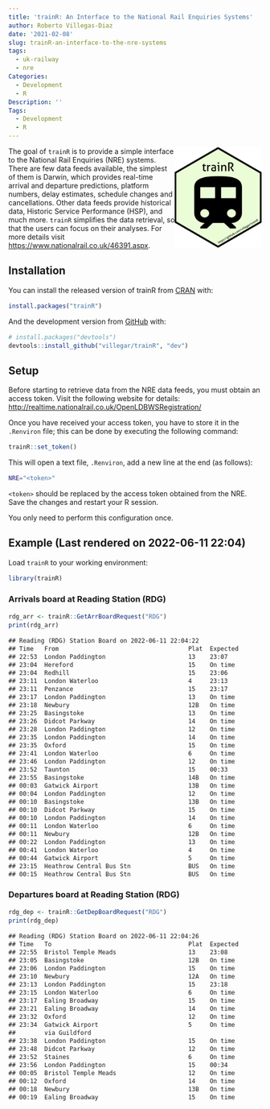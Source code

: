 ```yaml
---
title: 'trainR: An Interface to the National Rail Enquiries Systems'
author: Roberto Villegas-Diaz
date: '2021-02-08'
slug: trainR-an-interface-to-the-nre-systems
tags:
  - uk-railway
  - nre
Categories:
  - Development
  - R
Description: ''
Tags:
  - Development
  - R
---
```


<img src="https://raw.githubusercontent.com/villegar/trainR/main/inst/images/logo.png" alt="logo" align="right" height=200px/>

The goal of `trainR` is to provide a simple interface to the 
National Rail Enquiries (NRE) systems. There are few data feeds 
available, the simplest of them is Darwin, which provides real-time 
arrival and departure predictions, platform numbers, delay estimates, 
schedule changes and cancellations. Other data feeds provide historical 
data, Historic Service Performance (HSP), and much more. `trainR` 
simplifies the data retrieval, so that the users can focus on their 
analyses. For more details visit 
https://www.nationalrail.co.uk/46391.aspx.

## Installation

You can install the released version of trainR from [CRAN](https://CRAN.R-project.org) with:

``` r
install.packages("trainR")
```

And the development version from [GitHub](https://github.com/) with:

``` r
# install.packages("devtools")
devtools::install_github("villegar/trainR", "dev")
```

## Setup
Before starting to retrieve data from the NRE data feeds, you must obtain an access token. 
Visit the following website for details: http://realtime.nationalrail.co.uk/OpenLDBWSRegistration/

Once you have received your access token, you have to store it in the `.Renviron` file; this can be 
done by executing the following command:


```r
trainR::set_token()
```

This will open a text file, `.Renviron`, add a new line at the end (as follows):

```bash
NRE="<token>"
```

`<token>` should be replaced by the access token obtained from the NRE. Save the changes and restart 
your R session.

You only need to perform this configuration once.

## Example (Last rendered on 2022-06-11 22:04)

Load `trainR` to your working environment:

```r
library(trainR)
```

### Arrivals board at Reading Station (RDG)


```r
rdg_arr <- trainR::GetArrBoardRequest("RDG")
print(rdg_arr)
```

```
## Reading (RDG) Station Board on 2022-06-11 22:04:22
## Time   From                                    Plat  Expected
## 22:53  London Paddington                       13    23:07
## 23:04  Hereford                                15    On time
## 23:04  Redhill                                 15    23:06
## 23:11  London Waterloo                         4     23:13
## 23:11  Penzance                                15    23:17
## 23:17  London Paddington                       13    On time
## 23:18  Newbury                                 12B   On time
## 23:25  Basingstoke                             13    On time
## 23:26  Didcot Parkway                          14    On time
## 23:28  London Paddington                       12    On time
## 23:35  London Paddington                       14    On time
## 23:35  Oxford                                  15    On time
## 23:41  London Waterloo                         6     On time
## 23:46  London Paddington                       12    On time
## 23:52  Taunton                                 15    00:33
## 23:55  Basingstoke                             14B   On time
## 00:03  Gatwick Airport                         13B   On time
## 00:04  London Paddington                       12    On time
## 00:10  Basingstoke                             13B   On time
## 00:10  Didcot Parkway                          15    On time
## 00:10  London Paddington                       14    On time
## 00:11  London Waterloo                         6     On time
## 00:11  Newbury                                 12B   On time
## 00:22  London Paddington                       13    On time
## 00:41  London Waterloo                         4     On time
## 00:44  Gatwick Airport                         5     On time
## 23:15  Heathrow Central Bus Stn                BUS   On time
## 00:15  Heathrow Central Bus Stn                BUS   On time
```

### Departures board at Reading Station (RDG)


```r
rdg_dep <- trainR::GetDepBoardRequest("RDG")
print(rdg_dep)
```

```
## Reading (RDG) Station Board on 2022-06-11 22:04:26
## Time   To                                      Plat  Expected
## 22:55  Bristol Temple Meads                    13    23:08
## 23:05  Basingstoke                             12B   On time
## 23:06  London Paddington                       15    On time
## 23:10  Newbury                                 12A   On time
## 23:13  London Paddington                       15    23:18
## 23:15  London Waterloo                         6     On time
## 23:17  Ealing Broadway                         15    On time
## 23:21  Ealing Broadway                         14    On time
## 23:32  Oxford                                  12    On time
## 23:34  Gatwick Airport                         5     On time
##        via Guildford                           
## 23:38  London Paddington                       15    On time
## 23:48  Didcot Parkway                          12    On time
## 23:52  Staines                                 6     On time
## 23:56  London Paddington                       15    00:34
## 00:05  Bristol Temple Meads                    12    On time
## 00:12  Oxford                                  14    On time
## 00:18  Newbury                                 13B   On time
## 00:19  Ealing Broadway                         15    On time
```
